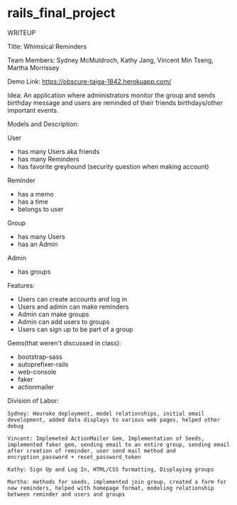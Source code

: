 # rails_final_project

WRITEUP 

Title: Whimsical Reminders 

Team Members: Sydney McMuldroch, Kathy Jang, Vincent Min Tseng, Martha Morrissey

Demo Link: https://obscure-taiga-1842.herokuapp.com/

Idea: An application where administrators monitor the group and sends birthday message and users are reminded of their friends birthdays/other important events. 

Models and Description:

User
  - has many Users aka friends
  - has many Reminders
  - has favorite greyhound (security question when making account)
	
Reminder 
  - has a memo
  - has a time
  - belongs to user 
	
Group 
  - has many Users
  - has an Admin 
	
Admin

  - has groups 
  
Features:
	
  - Users can create accounts and log in 
  - Users and admin can make reminders
  - Admin can make groups
  - Admin can add users to groups
  - Users can sign up to be part of a group

Gems(that weren't discussed in class):

  - bootstrap-sass
  - autoprefixer-rails
  - web-console
  - faker
  - actionmailer

Division of Labor:

	Sydney: Heuroko deployment, model relationships, initial email development, added data displays to various web pages, helped other debug
	
	Vincent: Implemeted ActionMailer Gem, Implementation of Seeds, implemented faker gem, sending email to an entire group, sending email after creation of reminder, user send mail method and encryption_password + reset_password_token
	
	Kathy: Sign Up and Log In, HTML/CSS formatting, Displaying groups 
	
	Martha: methods for seeds, implemented join group, created a form for new reminders, helped with homepage format, modeling relationship 
	between reminder and users and groups 
